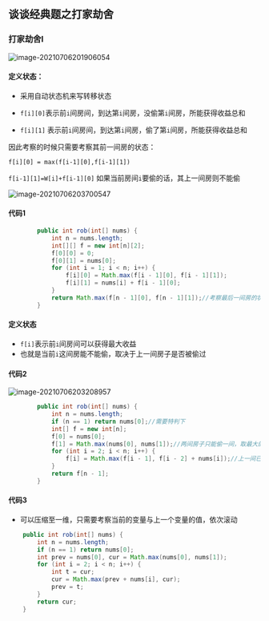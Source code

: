 ## 谈谈经典题之打家劫舍

### 打家劫舍I

![image-20210706201906054](D:\Dev\SrcCode\geek-algorithm-leetcode\src\main\leetcode_manuscripts\summary\谈谈经典题之打家劫舍.assets\image-20210706201906054.png)



#### 定义状态：

- 采用自动状态机来写转移状态

- `f[i][0]`表示前`i`间房间，到达第`i`间房，没偷第`i`间房，所能获得收益总和
- `f[i][1]` 表示前`i`间房间，到达第`i`间房，偷了第`i`间房，所能获得收益总和

因此考察的时候只需要考察其前一间房的状态：

`f[i][0] = max(f[i-1][0],f[i-1][1])` 

`f[i-1][1]=W[i]+f[i-1][0]` 如果当前房间`i`要偷的话，其上一间房则不能偷

![image-20210706203700547](D:\Dev\SrcCode\geek-algorithm-leetcode\src\main\leetcode_manuscripts\summary\谈谈经典题之打家劫舍.assets\image-20210706203700547.png)



#### 代码1

```java
        public int rob(int[] nums) {
            int n = nums.length;
            int[][] f = new int[n][2];
            f[0][0] = 0;
            f[0][1] = nums[0];
            for (int i = 1; i < n; i++) {
                f[i][0] = Math.max(f[i - 1][0], f[i - 1][1]);
                f[i][1] = nums[i] + f[i - 1][0];
            }
            return Math.max(f[n - 1][0], f[n - 1][1]);//考察最后一间房的状态，有偷与不偷两个状态
        }
```



#### 定义状态

- `f[i]`表示前`i`间房间可以获得最大收益
- 也就是当前`i`这间房能不能偷，取决于上一间房子是否被偷过

#### 代码2

![image-20210706203208957](D:\Dev\SrcCode\geek-algorithm-leetcode\src\main\leetcode_manuscripts\summary\谈谈经典题之打家劫舍.assets\image-20210706203208957.png)



```java
        public int rob(int[] nums) {
            int n = nums.length;
            if (n == 1) return nums[0];//需要特判下
            int[] f = new int[n];
            f[0] = nums[0];
            f[1] = Math.max(nums[0], nums[1]);//两间房子只能偷一间，取最大的收益
            for (int i = 2; i < n; i++) {
                f[i] = Math.max(f[i - 1], f[i - 2] + nums[i]);//上一间已经偷过||上一间未偷过
            }
            return f[n - 1];
        }
```

#### 代码3

- 可以压缩至一维，只需要考察当前的变量与上一个变量的值，依次滚动

```java
    public int rob(int[] nums) {
        int n = nums.length;
        if (n == 1) return nums[0];
        int prev = nums[0], cur = Math.max(nums[0], nums[1]);
        for (int i = 2; i < n; i++) {
            int t = cur;
            cur = Math.max(prev + nums[i], cur);
            prev = t;
        }
        return cur;
    }
```